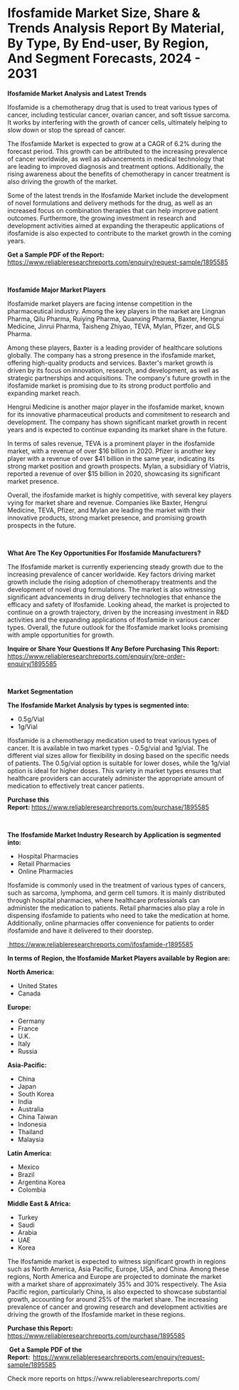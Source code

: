 <p><h1>Ifosfamide Market Size, Share & Trends Analysis Report By Material, By Type, By End-user, By Region, And Segment Forecasts, 2024 - 2031</h1></p><p><strong>Ifosfamide Market Analysis and Latest Trends</strong></p>
<p><p>Ifosfamide is a chemotherapy drug that is used to treat various types of cancer, including testicular cancer, ovarian cancer, and soft tissue sarcoma. It works by interfering with the growth of cancer cells, ultimately helping to slow down or stop the spread of cancer.</p><p>The Ifosfamide Market is expected to grow at a CAGR of 6.2% during the forecast period. This growth can be attributed to the increasing prevalence of cancer worldwide, as well as advancements in medical technology that are leading to improved diagnosis and treatment options. Additionally, the rising awareness about the benefits of chemotherapy in cancer treatment is also driving the growth of the market.</p><p>Some of the latest trends in the Ifosfamide Market include the development of novel formulations and delivery methods for the drug, as well as an increased focus on combination therapies that can help improve patient outcomes. Furthermore, the growing investment in research and development activities aimed at expanding the therapeutic applications of ifosfamide is also expected to contribute to the market growth in the coming years.</p></p>
<p><strong>Get a Sample PDF of the Report:&nbsp;</strong> <a href="https://www.reliableresearchreports.com/enquiry/request-sample/1895585">https://www.reliableresearchreports.com/enquiry/request-sample/1895585</a></p>
<p>&nbsp;</p>
<p><strong>Ifosfamide Major Market Players</strong></p>
<p><p>Ifosfamide market players are facing intense competition in the pharmaceutical industry. Among the key players in the market are Lingnan Pharma, Qilu Pharma, Ruiying Pharma, Quanxing Pharma, Baxter, Hengrui Medicine, Jinrui Pharma, Taisheng Zhiyao, TEVA, Mylan, Pfizer, and GLS Pharma.</p><p>Among these players, Baxter is a leading provider of healthcare solutions globally. The company has a strong presence in the ifosfamide market, offering high-quality products and services. Baxter's market growth is driven by its focus on innovation, research, and development, as well as strategic partnerships and acquisitions. The company's future growth in the ifosfamide market is promising due to its strong product portfolio and expanding market reach.</p><p>Hengrui Medicine is another major player in the ifosfamide market, known for its innovative pharmaceutical products and commitment to research and development. The company has shown significant market growth in recent years and is expected to continue expanding its market share in the future.</p><p>In terms of sales revenue, TEVA is a prominent player in the ifosfamide market, with a revenue of over $16 billion in 2020. Pfizer is another key player with a revenue of over $41 billion in the same year, indicating its strong market position and growth prospects. Mylan, a subsidiary of Viatris, reported a revenue of over $15 billion in 2020, showcasing its significant market presence.</p><p>Overall, the ifosfamide market is highly competitive, with several key players vying for market share and revenue. Companies like Baxter, Hengrui Medicine, TEVA, Pfizer, and Mylan are leading the market with their innovative products, strong market presence, and promising growth prospects in the future.</p></p>
<p>&nbsp;</p>
<p><strong>What Are The Key Opportunities For Ifosfamide Manufacturers?</strong></p>
<p><p>The Ifosfamide market is currently experiencing steady growth due to the increasing prevalence of cancer worldwide. Key factors driving market growth include the rising adoption of chemotherapy treatments and the development of novel drug formulations. The market is also witnessing significant advancements in drug delivery technologies that enhance the efficacy and safety of Ifosfamide. Looking ahead, the market is projected to continue on a growth trajectory, driven by the increasing investment in R&D activities and the expanding applications of Ifosfamide in various cancer types. Overall, the future outlook for the Ifosfamide market looks promising with ample opportunities for growth.</p></p>
<p><strong>Inquire or Share Your Questions If Any Before Purchasing This Report:</strong> <a href="https://www.reliableresearchreports.com/enquiry/pre-order-enquiry/1895585">https://www.reliableresearchreports.com/enquiry/pre-order-enquiry/1895585</a></p>
<p>&nbsp;</p>
<p><strong>Market Segmentation</strong></p>
<p><strong>The Ifosfamide Market Analysis by types is segmented into:</strong></p>
<p><ul><li>0.5g/Vial</li><li>1g/Vial</li></ul></p>
<p><p>Ifosfamide is a chemotherapy medication used to treat various types of cancer. It is available in two market types - 0.5g/vial and 1g/vial. The different vial sizes allow for flexibility in dosing based on the specific needs of patients. The 0.5g/vial option is suitable for lower doses, while the 1g/vial option is ideal for higher doses. This variety in market types ensures that healthcare providers can accurately administer the appropriate amount of medication to effectively treat cancer patients.</p></p>
<p><strong>Purchase this Report:&nbsp;</strong><a href="https://www.reliableresearchreports.com/purchase/1895585">https://www.reliableresearchreports.com/purchase/1895585</a></p>
<p>&nbsp;</p>
<p><strong>The Ifosfamide Market Industry Research by Application is segmented into:</strong></p>
<p><ul><li>Hospital Pharmacies</li><li>Retail Pharmacies</li><li>Online Pharmacies</li></ul></p>
<p><p>Ifosfamide is commonly used in the treatment of various types of cancers, such as sarcoma, lymphoma, and germ cell tumors. It is mainly distributed through hospital pharmacies, where healthcare professionals can administer the medication to patients. Retail pharmacies also play a role in dispensing ifosfamide to patients who need to take the medication at home. Additionally, online pharmacies offer convenience for patients to order ifosfamide and have it delivered to their doorstep.</p></p>
<p><a href="https://www.reliableresearchreports.com/ifosfamide-r1895585">&nbsp;https://www.reliableresearchreports.com/ifosfamide-r1895585</a></p>
<p><strong>In terms of Region, the Ifosfamide Market Players available by Region are:</strong></p>
<p>
    <p> <strong> North America: </strong>
        <ul>
            <li>United States</li>
            <li>Canada</li>
        </ul>
        </p> 
    <p> <strong> Europe: </strong>
        <ul>
            <li>Germany</li>
            <li>France</li>
            <li>U.K.</li>
            <li>Italy</li>
            <li>Russia</li>
        </ul>
        </p> 
    <p> <strong> Asia-Pacific: </strong>
        <ul>
            <li>China</li>
            <li>Japan</li>
            <li>South Korea</li>
            <li>India</li>
            <li>Australia</li>
            <li>China Taiwan</li>
            <li>Indonesia</li>
            <li>Thailand</li>
            <li>Malaysia</li>
        </ul>
        </p> 
    <p> <strong> Latin America: </strong>
        <ul>
            <li>Mexico</li>
            <li>Brazil</li>
            <li>Argentina Korea</li>
            <li>Colombia</li>
        </ul>
        </p> 
    <p> <strong> Middle East & Africa: </strong>
        <ul>
            <li>Turkey</li>
            <li>Saudi</li>
            <li>Arabia</li>
            <li>UAE</li>
            <li>Korea</li>
        </ul>
    </p>
    </p>
<p><p>The Ifosfamide market is expected to witness significant growth in regions such as North America, Asia Pacific, Europe, USA, and China. Among these regions, North America and Europe are projected to dominate the market with a market share of approximately 35% and 30% respectively. The Asia Pacific region, particularly China, is also expected to showcase substantial growth, accounting for around 25% of the market share. The increasing prevalence of cancer and growing research and development activities are driving the growth of the Ifosfamide market in these regions.</p></p>
<p><strong>Purchase this Report: </strong><a href="https://www.reliableresearchreports.com/purchase/1895585">https://www.reliableresearchreports.com/purchase/1895585</a></p>
<p>&nbsp;<strong>Get a Sample PDF of the Report:&nbsp;&nbsp;</strong><a href="https://www.reliableresearchreports.com/enquiry/request-sample/1895585">https://www.reliableresearchreports.com/enquiry/request-sample/1895585</a></p>
<p><strong></strong></p>
<p>Check more reports on https://www.reliableresearchreports.com/</p>